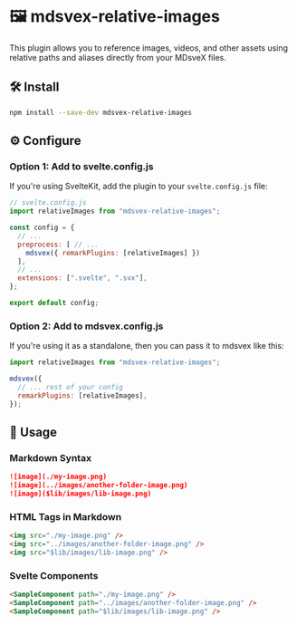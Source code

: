 # 🖼️ mdsvex-relative-images

This plugin allows you to reference images, videos, and other assets using relative paths and aliases directly from your MDsveX files.

## 🛠️ Install

```sh
npm install --save-dev mdsvex-relative-images
```

## ⚙️ Configure

### Option 1: Add to svelte.config.js

If you're using SvelteKit, add the plugin to your `svelte.config.js` file:

```js
// svelte.config.js
import relativeImages from "mdsvex-relative-images";

const config = {
  // ...
  preprocess: [ // ...
    mdsvex({ remarkPlugins: [relativeImages] })
  ],
  // ...
  extensions: [".svelte", ".svx"],
};

export default config;
```

### Option 2: Add to mdsvex.config.js
If you're using it as a standalone, then you can pass it to mdsvex like this:

```js
import relativeImages from "mdsvex-relative-images";

mdsvex({
  // ... rest of your config
  remarkPlugins: [relativeImages],
});
```

## 🚀 Usage

### Markdown Syntax

```md
![image](./my-image.png)
![image](../images/another-folder-image.png)
![image]($lib/images/lib-image.png)
```

### HTML Tags in Markdown

```md
<img src="./my-image.png" />
<img src="../images/another-folder-image.png" />
<img src="$lib/images/lib-image.png" />
```

### Svelte Components

```md
<SampleComponent path="./my-image.png" />
<SampleComponent path="../images/another-folder-image.png" />
<SampleComponent path="$lib/images/lib-image.png" />
```
